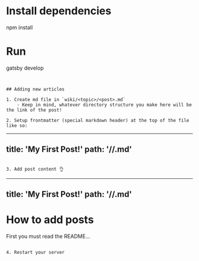 
# Install dependencies
npm install 

# Run 
gatsby develop
```


## Adding new articles

1. Create md file in `wiki/<topic>/<post>.md`
    - Keep in mind, whatever directory structure you make here will be the link of the post!

2. Setup frontmatter (special markdown header) at the top of the file like so:

```
---
title: 'My First Post!'
path: '/<topic>/<post>.md'
---

```

3. Add post content 👌

```
---
title: 'My First Post!'
path: '/<topic>/<post>.md'
---

# How to add posts
First you must read the README...
```

4. Restart your server
